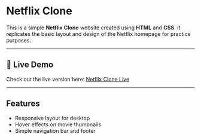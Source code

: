 # Netflix Clone 

This is a simple **Netflix Clone** website created using **HTML** and **CSS**. It replicates the basic layout and design of the Netflix homepage for practice purposes.

---

## 🚀 Live Demo

Check out the live version here: [Netflix Clone Live](https://ayushgoyal235.github.io/Netflix_clone/)

---

## Features

- Responsive layout for desktop   
- Hover effects on movie thumbnails  
- Simple navigation bar and footer
